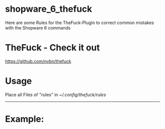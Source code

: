 # shopware_6_thefuck
Here are some Rules for the TheFuck-Plugin to correct common mistakes with the Shopware 6 commands

# TheFuck - Check it out 
https://github.com/nvbn/thefuck

# Usage
Place all Files of "rules" in *~/.config/thefuck/rules*
_____________

# Example:
